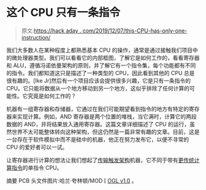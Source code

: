# 这个 CPU 只有一条指令

> 原文:[https://hack aday . com/2019/12/07/this-CPU-has-only-one-instruction/](https://hackaday.com/2019/12/07/this-cpu-has-only-one-instruction/)

我们大多数人在某种程度上都熟悉基本 CPU 的操作，通常是通过接触我们项目中的微处理器类型。我们可以看看它的内部框图，了解它是如何工作的，看看寄存器和 ALU，遵循冯诺依曼架构的原则，并了解它有一个指令集，每个功能都有不同的指令。我们都知道这只是描述了一种类型的 CPU，因此看到其他的 CPU 总是很有趣的。[Ike Jr]然后有一个项目应该会提供很多兴趣，它是只有一条指令的 CPU。它只能将数据从一个地方移动到另一个地方，这似乎排除了任何计算的可能性。它究竟是如何工作的？

机器有一组寄存器和存储器，它通过在我们可能期望看到指令的地方有特定的寄存器来实现计算。例如，AND 寄存器是两个位置的堆栈，当它满时，计算它的两段数据的 AND，并将结果放入通用寄存器。这篇文章详细描述了 CPU 的运行，虽然世界不太可能整体转向这种架构，但这仍然是一篇非常有趣的文章。目前，这是一台存在于软件模拟中而不是硅中的机器，他正在努力发布它，以便不寻常的 CPU 的爱好者可以一试。

让寄存器进行计算的想法让我们想起了[传输触发架构](https://hackaday.com/2017/04/21/an-8-bit-transport-triggered-architecture-cpu-in-ttl/)机器，它不同于带有[更传统计算指令](https://hackaday.com/2012/09/05/mess-of-wires-is-actually-a-one-instruction-computer/)的单指令 CPU。

摘要 PCB 头文件图片:哈兰·夸林顿/MOD [ [OGL v1.0](https://commons.wikimedia.org/wiki/File:Computer_Circuit_Board_MOD_45153619.jpg) 。